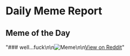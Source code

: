 # Daily Meme Report

## Meme of the Day
"### well...fuck\n\n![Meme](https://i.redd.it/s18a153flg1f1.gif)\n\n[View on Reddit](https://redd.it/1kpakfx)"
